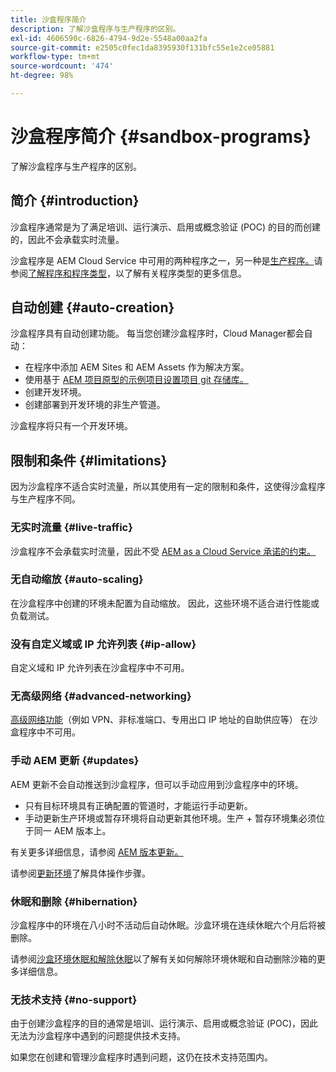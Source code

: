 ```yaml
---
title: 沙盒程序简介
description: 了解沙盒程序与生产程序的区别。
exl-id: 4606590c-6826-4794-9d2e-5548a00aa2fa
source-git-commit: e2505c0fec1da8395930f131bfc55e1e2ce05881
workflow-type: tm+mt
source-wordcount: '474'
ht-degree: 98%

---
```



# 沙盒程序简介 {#sandbox-programs}

了解沙盒程序与生产程序的区别。

## 简介 {#introduction}

沙盒程序通常是为了满足培训、运行演示、启用或概念验证 (POC) 的目的而创建的，因此不会承载实时流量。

沙盒程序是 AEM Cloud Service 中可用的两种程序之一，另一种是[生产程序。](introduction-production-programs.md)请参阅[了解程序和程序类型](/help/implementing/cloud-manager/getting-access-to-aem-in-cloud/program-types.md)，以了解有关程序类型的更多信息。

## 自动创建 {#auto-creation}

沙盒程序具有自动创建功能。 每当您创建沙盒程序时，Cloud Manager都会自动：

* 在程序中添加 AEM Sites 和 AEM Assets 作为解决方案。
* 使用基于 [AEM 项目原型的示例项目设置项目 git 存储库。](https://experienceleague.adobe.com/docs/experience-manager-core-components/using/developing/archetype/overview.html)
* 创建开发环境。
* 创建部署到开发环境的非生产管道。

沙盒程序将只有一个开发环境。

## 限制和条件 {#limitations}

因为沙盒程序不适合实时流量，所以其使用有一定的限制和条件，这使得沙盒程序与生产程序不同。

### 无实时流量 {#live-traffic}

沙盒程序不会承载实时流量，因此不受 [AEM as a Cloud Service 承诺的约束。](https://www.adobe.com/cn/legal/service-commitments.html)

### 无自动缩放 {#auto-scaling}

在沙盒程序中创建的环境未配置为自动缩放。 因此，这些环境不适合进行性能或负载测试。

### 没有自定义域或 IP 允许列表 {#ip-allow}

自定义域和 IP 允许列表在沙盒程序中不可用。

### 无高级网络 {#advanced-networking}

[高级网络功能](/help/security/configuring-advanced-networking.md)（例如 VPN、非标准端口、专用出口 IP 地址的自助供应等） 在沙盒程序中不可用。

### 手动 AEM 更新 {#updates}

AEM 更新不会自动推送到沙盒程序，但可以手动应用到沙盒程序中的环境。

* 只有目标环境具有正确配置的管道时，才能运行手动更新。
* 手动更新生产环境或暂存环境将自动更新其他环境。生产 + 暂存环境集必须位于同一 AEM 版本上。

有关更多详细信息，请参阅 [AEM 版本更新。](/help/implementing/deploying/aem-version-updates.md)

请参阅[更新环境](/help/implementing/cloud-manager/manage-environments.md#updating-dev-environment)了解具体操作步骤。

### 休眠和删除 {#hibernation}

沙盒程序中的环境在八小时不活动后自动休眠。沙盒环境在连续休眠六个月后将被删除。

请参阅[沙盒环境休眠和解除休眠](/help/implementing/cloud-manager/getting-access-to-aem-in-cloud/hibernating-environments.md)以了解有关如何解除环境休眠和自动删除沙箱的更多详细信息。

### 无技术支持 {#no-support}

由于创建沙盒程序的目的通常是培训、运行演示、启用或概念验证 (POC)，因此无法为沙盒程序中遇到的问题提供技术支持。

如果您在创建和管理沙盒程序时遇到问题，这仍在技术支持范围内。
